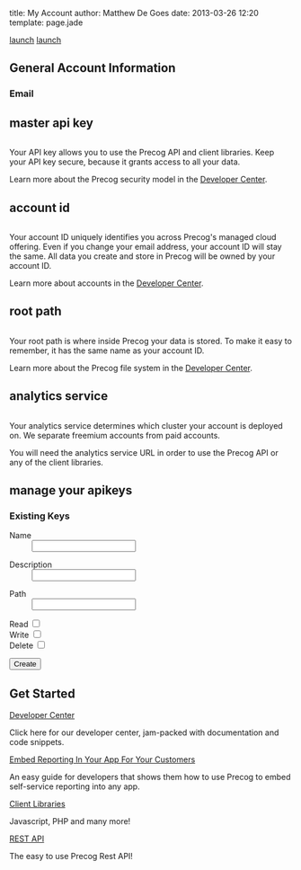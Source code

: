 title: My Account
author: Matthew De Goes
date: 2013-03-26 12:20
template: page.jade

<div class="two-columns">
    <div id="precog-account-details">
        <div id="products-links">
            <a class="product-link-labcoat"  href="https://labcoat.precog.com" target="_blank"><span>launch</span></a>
            <a class="product-link-reportgrid"  href="http://builder.reportgrid.com" target="_blank"><span>launch</span></a>
            <div class="clear-left">
            </div>
        </div>
        <h2>General Account Information</h2>
        <h3>Email</h3>
        <div id="account-email" class="dark-background">
            <h3></h3>
        </div>
        <h2>master api key</h2>
        <pre id="account-apikey"></pre>
        <p>Your API key allows you to use the Precog API and client libraries. Keep your API key secure, because it grants access to all your data.</p>
        <p>Learn more about the Precog security model in the <a href="/developers">Developer Center</a>.</p>
        <h2>account id</h2>
        <pre id="account-id"></pre>
        <p>Your account ID uniquely identifies you across Precog's managed cloud offering. Even if you change your email address, your account ID will stay the same. All data you create and store in Precog will be owned by your account ID.</p>
        <p>Learn more about accounts in the <a href="/developers">Developer Center</a>.</p>
        <h2>root path</h2>
        <pre id="account-basepath"></pre>
        <p>Your root path is where inside Precog your data is stored. To make it easy to remember, it has the same name as your account ID.</p>
        <p>Learn more about the Precog file system in the <a href="/developers">Developer Center</a>.</p>
        <h2>analytics service</h2>
        <pre id="account-analyticsservice"></pre>
        <p>Your analytics service determines which cluster your account is deployed on. We separate freemium accounts from paid accounts.</p>
        <p>You will need the analytics service URL in order to use the Precog API or any of the client libraries.</p>
        <h2>manage your apikeys</h2>
        <div id="current-api-keys">
        <h3>Existing Keys</h3>
        </div>
        <form id="precog-create-apikey" class="precog-account-form-full" method="post">
            <dl class="two-columns">
                <dt>
                    <label for="form-name">Name</label>
                </dt>
                <dd>
                    <input type="text" id="form-name" name="form-path">
                </dd>
            </dl>
            <dl class="two-columns">
                <dt>
                    <label for="form-description">Description</label>
                </dt>
                <dd>
                    <input type="text" id="form-description" name="form-path">
                </dd>
            </dl>
            <dl class="clear-left"></dl>
            <dl>
                <dt>
                    <label for="form-path">Path</label>
                </dt>
                <dd>
                    <input type="text" id="form-path" name="form-path">
                </dd>
            </dl>
            <dl>
                <dt class="form-radio">
                    <label for="form-grants-read">Read</label>
                    <input type="checkbox" id="form-grants-read" name="form-grants" value="read">
                </dt>
                <dt class="form-radio">
                    <label for="form-grants-write">Write</label>
                    <input type="checkbox" id="form-grants-write" name="form-grants" value="write">
                </dt>
                <dt class="form-radio">
                    <label for="form-grants-delete">Delete</label>
                    <input type="checkbox" id="form-grants-delete" name="form-grants" value="delete">
                </dt>
                <dt class="clear-left"></dt>
            </dl>
            <input class="button small-button red-background" type="submit" value="Create">
        </form>
    </div>
</div>
<div class="two-columns-end">
    <div class="dark-background">
        <h2>Get Started</h2>
        <a href="/developers/">Developer Center</a>
        <p>Click here for our developer center, jam-packed with documentation and code snippets.</p>
        <a href="/developers/how-tos/embed-reporting/">Embed Reporting In Your App For Your Customers</a>
        <p>An easy guide for developers that shows them how to use Precog to embed self-service reporting into any app.</p>
        <a href="/developers/client-libraries/javascript/">Client Libraries</a>
        <p>Javascript, PHP and many more!</p>
        <a href="/developers/rest-apis/accounts/">REST API</a>
        <p>The easy to use Precog Rest API!</p>
    </div>
</div>
<div class="clear-left">
</div>